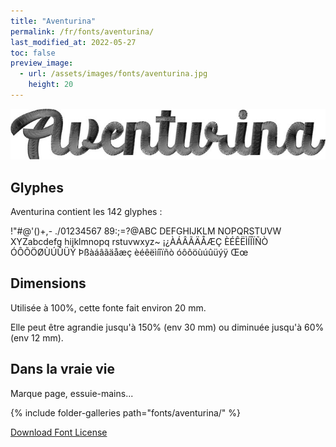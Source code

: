 ```yaml
---
title: "Aventurina"
permalink: /fr/fonts/aventurina/
last_modified_at: 2022-05-27
toc: false
preview_image:
  - url: /assets/images/fonts/aventurina.jpg
    height: 20
---
```

![Aventurina](/assets/images/fonts/aventurina.jpg)

## Glyphes 
Aventurina contient les 142 glyphes : 

!"#@'()+,-
./01234567
89:;=?@ABC
DEFGHIJKLM
NOPQRSTUVW
XYZabcdefg
hijklmnopq
rstuvwxyz~
¡¿ÀÁÂÃÄÅÆÇ
ÈÉÊËÌÍÎÏÑÒ
ÓÔÕÖØÙÚÛÜÝ
Þßàáâãäåæç
èéêëìíîïñò
óôõöùúûüýÿ
Œœ

## Dimensions

Utilisée à 100%, cette fonte fait environ 20 mm.

Elle peut être agrandie jusqu'à 150% (env 30 mm) ou diminuée jusqu'à 60% (env 12 mm).

## Dans la vraie vie
Marque page, essuie-mains...

{% include folder-galleries path="fonts/aventurina/" %}



[Download Font License](https://github.com/inkstitch/inkstitch/tree/main/fonts/aventurina/LICENSE)
